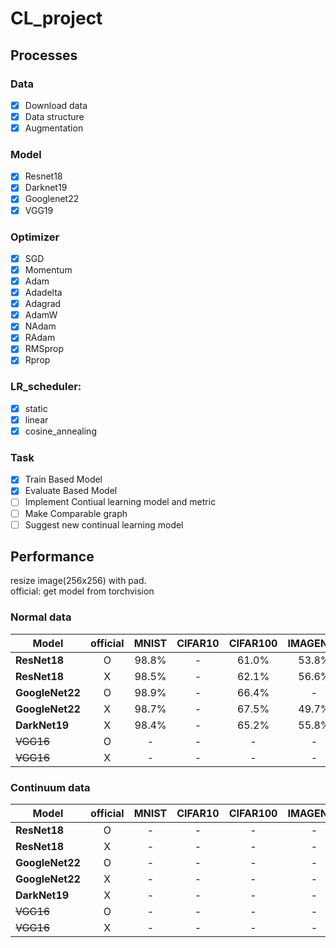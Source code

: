 # CL_project  
  
## Processes  
### Data  
- [x] Download data  
- [x] Data structure  
- [x] Augmentation  
  
### Model
- [x] Resnet18  
- [x] Darknet19  
- [x] Googlenet22  
- [x] VGG19  
  
### Optimizer
- [x] SGD  
- [x] Momentum  
- [x] Adam  
- [x] Adadelta 
- [x] Adagrad  
- [x] AdamW  
- [x] NAdam  
- [x] RAdam 
- [x] RMSprop  
- [x] Rprop

### LR_scheduler:
- [x] static
- [x] linear
- [x] cosine_annealing

### Task  
- [x] Train Based Model  
- [x] Evaluate Based Model
- [ ] Implement Contiual learning model and metric  
- [ ] Make Comparable graph  
- [ ] Suggest new continual learning model

## Performance  
resize image(256x256) with pad.  
official: get model from torchvision  

### Normal data
| Model | official | MNIST | CIFAR10 | CIFAR100 | IMAGENET |    
| ------------- | :---: | :------: | :------: | :------: | :------: |
| **ResNet18**  | O | 98.8% | - | 61.0% | 53.8% |
| **ResNet18**  | X | 98.5% | - | 62.1% | 56.6% |
| **GoogleNet22**  | O | 98.9% | - | 66.4% | - |
| **GoogleNet22**  | X | 98.7% | - | 67.5% | 49.7% |
| **DarkNet19**  | X | 98.4% | - | 65.2% | 55.8% |
| ~~VGG16~~ | O | - | - | - | - |
| ~~VGG16~~ | X | - | - | - | - |

### Continuum data
| Model | official | MNIST | CIFAR10 | CIFAR100 | IMAGENET |    
| ------------- | :---: | :------: | :------: | :------: | :------: |
| **ResNet18**  | O | - | - | - | - |
| **ResNet18**  | X | - | - | - | - |
| **GoogleNet22**  | O | - | - | - | - |
| **GoogleNet22**  | X | - | - | - | - |
| **DarkNet19**  | X | - | - | - | - |
| ~~VGG16~~ | O | - | - | - | - |
| ~~VGG16~~ | X | - | - | - | - |
